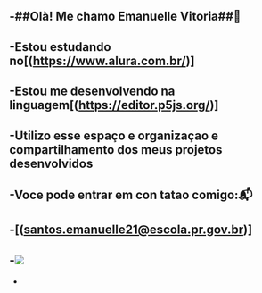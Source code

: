 -##Olà! Me chamo Emanuelle Vitoria##👧
-
-Estou estudando no[(https://www.alura.com.br/)]
-
-Estou me desenvolvendo na linguagem[(https://editor.p5js.org/)]
-
-Utilizo esse espaço e organizaçao e compartilhamento dos meus projetos desenvolvidos 
-
-Voce pode entrar em con tatao comigo:📬
-
-[(santos.emanuelle21@escola.pr.gov.br)]
-
-![](https://media1.tenor.com/m/1HCZpVWiM1oAAAAC/hikari-mitsushima-heart.gif)
-
-
